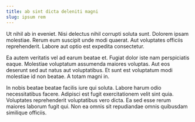```yaml
---
title: ab sint dicta deleniti magni
slug: ipsum rem
---
```


Ut nihil ab in eveniet. Nisi delectus nihil corrupti soluta sunt. Dolorem ipsam molestiae. Rerum eum suscipit unde modi quaerat. Aut voluptates officiis reprehenderit. Labore aut optio est expedita consectetur.

Ea autem veritatis vel ad earum beatae et. Fugiat dolor iste nam perspiciatis eaque. Molestiae voluptatum assumenda maiores voluptas. Aut eos deserunt sed aut natus aut voluptatibus. Et sunt est voluptatum modi molestiae id non beatae. A totam magni in.

In nobis beatae beatae facilis iure qui soluta. Labore harum odio necessitatibus facere. Adipisci est fugit exercitationem velit sint quia. Voluptates reprehenderit voluptatibus vero dicta. Ea sed esse rerum maiores laborum fugit qui. Non ea omnis sit repudiandae omnis quibusdam similique officiis.
